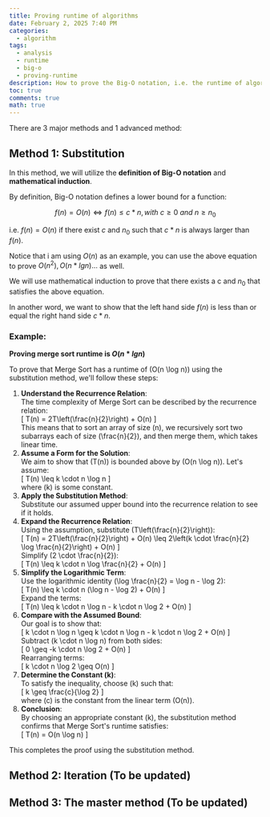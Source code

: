 ```yaml
---
title: Proving runtime of algorithms
date: February 2, 2025 7:40 PM
categories:
  - algorithm
tags:
  - analysis
  - runtime
  - big-o
  - proving-runtime
description: How to prove the Big-O notation, i.e. the runtime of algorithms
toc: true
comments: true
math: true
---
```

There are 3 major methods and 1 advanced method:

## Method 1: Substitution

In this method, we will utilize the **definition of Big-O notation** and **mathematical induction**.

By definition, Big-O notation defines a lower bound for a function:

$$f(n) = O(n) \Longleftrightarrow f(n) \le c*n, with \ c \ge 0\ and\ n \ge n_{0}$$

i.e. $f(n) = O(n)$ if there exist $c$ and $n_{0}$ such that $c*n$ is always larger than $f(n)$.

Notice that i am using $O(n)$ as an example, you can use the above equation to prove $O(n^{2}), O(n*lgn)...$ as well.

We will use mathematical induction to prove that there exists a c and $n_{0}$ that satisfies the above equation.

In another word, we want to show that the left hand side $f(n)$ is less than or equal the right hand side $c*n$.

### Example:

**Proving merge sort runtime is $O(n*lgn)$**

To prove that Merge Sort has a runtime of (O(n \log n)) using the substitution method, we'll follow these steps:

1. **Understand the Recurrence Relation**:\
   The time complexity of Merge Sort can be described by the recurrence relation:\
   \[
   T(n) = 2T\left(\frac{n}{2}\right) + O(n)
   ]\
   This means that to sort an array of size (n), we recursively sort two subarrays each of size (\frac{n}{2}), and then merge them, which takes linear time.
2. **Assume a Form for the Solution**:\
   We aim to show that (T(n)) is bounded above by (O(n \log n)). Let's assume:\
   \[
   T(n) \leq k \cdot n \log n
   ]\
   where (k) is some constant.
3. **Apply the Substitution Method**:\
   Substitute our assumed upper bound into the recurrence relation to see if it holds.
4. **Expand the Recurrence Relation**:\
   Using the assumption, substitute (T\left(\frac{n}{2}\right)):\
   \[
   T(n) = 2T\left(\frac{n}{2}\right) + O(n) \leq 2\left(k \cdot \frac{n}{2} \log \frac{n}{2}\right) + O(n)
   ]\
   Simplify (2 \cdot \frac{n}{2}):\
   \[
   T(n) \leq k \cdot n \log \frac{n}{2} + O(n)
   ]
5. **Simplify the Logarithmic Term**:\
   Use the logarithmic identity (\log \frac{n}{2} = \log n - \log 2):\
   \[
   T(n) \leq k \cdot n (\log n - \log 2) + O(n)
   ]\
   Expand the terms:\
   \[
   T(n) \leq k \cdot n \log n - k \cdot n \log 2 + O(n)
   ]
6. **Compare with the Assumed Bound**:\
   Our goal is to show that:\
   \[
   k \cdot n \log n \geq k \cdot n \log n - k \cdot n \log 2 + O(n)
   ]\
   Subtract (k \cdot n \log n) from both sides:\
   \[
   0 \geq -k \cdot n \log 2 + O(n)
   ]\
   Rearranging terms:\
   \[
   k \cdot n \log 2 \geq O(n)
   ]
7. **Determine the Constant (k)**:\
   To satisfy the inequality, choose (k) such that:\
   \[
   k \geq \frac{c}{\log 2}
   ]\
   where (c) is the constant from the linear term (O(n)).
8. **Conclusion**:\
   By choosing an appropriate constant (k), the substitution method confirms that Merge Sort's runtime satisfies:\
   \[
   T(n) = O(n \log n)
   ]

This completes the proof using the substitution method.

## Method 2: Iteration (To be updated)

## Method 3: The master method (To be updated)

